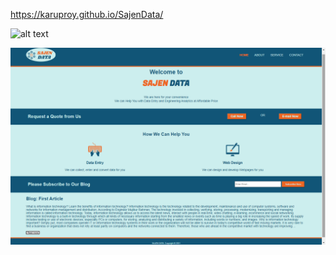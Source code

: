 https://karuproy.github.io/SajenData/

![alt text](https://image.shutterstock.com/image-vector/big-data-visualization-abstract-graphic-260nw-1106564813.jpg)

![sample_image](sample.png)
